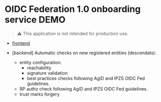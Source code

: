 # OIDC Federation 1.0 onboarding service DEMO

> ⚠️ This application is not intended for production use.


- [frontend](https://github.com/peppelinux/spid-cie-oidc/issues/1)

- [backend] Automatic checks on new registered entities (descendats):
    - entity configuration:
        - reachability
        - signature validation
        - best practices checks following AgID and IPZS OIDC Fed guidelines.
    - RP authz check following AgID and IPZS OIDC Fed guidelines.
    - trust marks forgery
